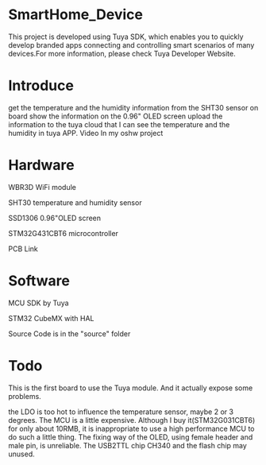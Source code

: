 # SmartHome_Device
This project is developed using Tuya SDK, which enables you to quickly develop branded apps connecting and controlling smart scenarios of many devices.For more information, please check Tuya Developer Website.

Introduce
=
get the temperature and the humidity information from the SHT30 sensor on board
show the information on the 0.96" OLED screen
upload the information to the tuya cloud that I can see the temperature and the humidity in tuya APP.
Video
In my oshw project

Hardware
=
WBR3D WiFi module

SHT30 temperature and humidity sensor

SSD1306 0.96"OLED screen

STM32G431CBT6 microcontroller

PCB Link

Software
=
MCU SDK by Tuya

STM32 CubeMX with HAL

Source Code is in the "source" folder

Todo
=
This is the first board to use the Tuya module. And it actually expose some problems.

the LDO is too hot to influence the temperature sensor, maybe 2 or 3 degrees.
The MCU is a little expensive. Although I buy it(STM32G031CBT6) for only about 10RMB, it is inappropriate to use a high performance MCU to do such a little thing.
The fixing way of the OLED, using female header and male pin, is unreliable.
The USB2TTL chip CH340 and the flash chip may unused.
